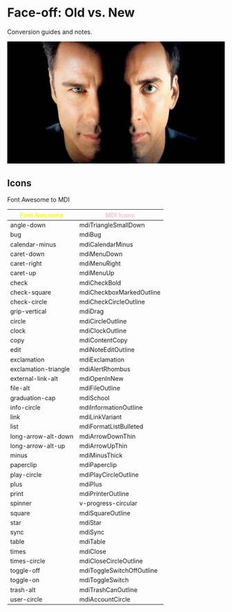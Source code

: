 # Face-off: Old vs. New

Conversion guides and notes.

![Picture of an airplane flying above the clouds](font-awesome-and-mdi-faceoff.png)

## Icons
Font Awesome to MDI 

| <span style="color: yellow">Font Awesome</span> | <span style="color: pink">MDI Icons</span> |
|-------------------------------------------------|--------------------------------------------|
| angle-down                                      | mdiTriangleSmallDown                       |
| bug                                             | mdiBug                                     |
| calendar-minus                                  | mdiCalendarMinus                           |
| caret-down                                      | mdiMenuDown                                |
| caret-right                                     | mdiMenuRight                               |
| caret-up                                        | mdiMenuUp                                  |
| check                                           | mdiCheckBold                               |
| check-square                                    | mdiCheckboxMarkedOutline                   |
| check-circle                                    | mdiCheckCircleOutline                      |
| grip-vertical                                   | mdiDrag                                    |
| circle                                          | mdiCircleOutline                           |
| clock                                           | mdiClockOutline                            |
| copy                                            | mdiContentCopy                             |
| edit                                            | mdiNoteEditOutline                         |
| exclamation                                     | mdiExclamation                             |
| exclamation-triangle                            | mdiAlertRhombus                            |
| external-link-alt                               | mdiOpenInNew                               |
| file-alt                                        | mdiFileOutline                             |
| graduation-cap                                  | mdiSchool                                  |
| info-circle                                     | mdiInformationOutline                      |
| link                                            | mdiLinkVariant                             |
| list                                            | mdiFormatListBulleted                      |
| long-arrow-alt-down                             | mdiArrowDownThin                           |
| long-arrow-alt-up                               | mdiArrowUpThin                             |
| minus                                           | mdiMinusThick                              |
| paperclip                                       | mdiPaperclip                               |
| play-circle                                     | mdiPlayCircleOutline                       |
| plus                                            | mdiPlus                                    |
| print                                           | mdiPrinterOutline                          |
| spinner                                         | v-progress-circular                        |
| square                                          | mdiSquareOutline                           |
| star                                            | mdiStar                                    |
| sync                                            | mdiSync                                    |
| table                                           | mdiTable                                   |
| times                                           | mdiClose                                   |
| times-circle                                    | mdiCloseCircleOutline                      |
| toggle-off                                      | mdiToggleSwitchOffOutline                  |
| toggle-on                                       | mdiToggleSwitch                            |
| trash-alt                                       | mdiTrashCanOutline                         |
| user-circle                                     | mdiAccountCircle                           |

